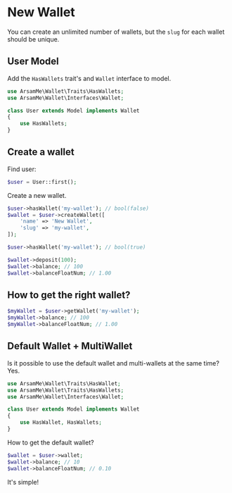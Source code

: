 # New Wallet

You can create an unlimited number of wallets, but the `slug` for each wallet should be unique.

## User Model

Add the `HasWallets` trait's and `Wallet` interface to model.

```php
use ArsamMe\Wallet\Traits\HasWallets;
use ArsamMe\Wallet\Interfaces\Wallet;

class User extends Model implements Wallet
{
    use HasWallets;
}
```

## Create a wallet

Find user:

```php
$user = User::first(); 
```

Create a new wallet.

```php
$user->hasWallet('my-wallet'); // bool(false)
$wallet = $user->createWallet([
    'name' => 'New Wallet',
    'slug' => 'my-wallet',
]);

$user->hasWallet('my-wallet'); // bool(true)

$wallet->deposit(100);
$wallet->balance; // 100
$wallet->balanceFloatNum; // 1.00
```

## How to get the right wallet?

```php
$myWallet = $user->getWallet('my-wallet');
$myWallet->balance; // 100
$myWallet->balanceFloatNum; // 1.00
```

## Default Wallet + MultiWallet

Is it possible to use the default wallet and multi-wallets at the same time? Yes.

```php
use ArsamMe\Wallet\Traits\HasWallet;
use ArsamMe\Wallet\Traits\HasWallets;
use ArsamMe\Wallet\Interfaces\Wallet;

class User extends Model implements Wallet
{
    use HasWallet, HasWallets;
}
```

How to get the default wallet?

```php
$wallet = $user->wallet;
$wallet->balance; // 10
$wallet->balanceFloatNum; // 0.10
```

It's simple!

